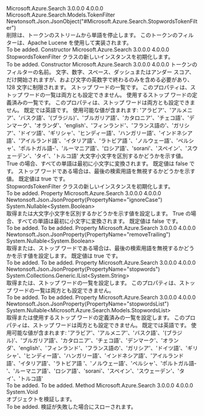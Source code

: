 <Type Name="StopwordsTokenFilter" FullName="Microsoft.Azure.Search.Models.StopwordsTokenFilter">
  <TypeSignature Language="C#" Value="public class StopwordsTokenFilter : Microsoft.Azure.Search.Models.TokenFilter" />
  <TypeSignature Language="ILAsm" Value=".class public auto ansi beforefieldinit StopwordsTokenFilter extends Microsoft.Azure.Search.Models.TokenFilter" />
  <TypeSignature Language="DocId" Value="T:Microsoft.Azure.Search.Models.StopwordsTokenFilter" />
  <TypeSignature Language="VB.NET" Value="Public Class StopwordsTokenFilter&#xA;Inherits TokenFilter" />
  <TypeSignature Language="F#" Value="type StopwordsTokenFilter = class&#xA;    inherit TokenFilter" />
  <AssemblyInfo>
    <AssemblyName>Microsoft.Azure.Search</AssemblyName>
    <AssemblyVersion>3.0.0.0</AssemblyVersion>
    <AssemblyVersion>4.0.0.0</AssemblyVersion>
  </AssemblyInfo>
  <Base>
    <BaseTypeName>Microsoft.Azure.Search.Models.TokenFilter</BaseTypeName>
  </Base>
  <Interfaces />
  <Attributes>
    <Attribute>
      <AttributeName>Newtonsoft.Json.JsonObject("#Microsoft.Azure.Search.StopwordsTokenFilter")</AttributeName>
    </Attribute>
  </Attributes>
  <Docs>
    <summary>
            削除は、トークンのストリームから単語を停止します。 このトークンのフィルターは、Apache Lucene を使用して実装されます。
            <see href="http://lucene.apache.org/core/4_10_3/analyzers-common/org/apache/lucene/analysis/core/StopFilter.html" /></summary>
    <remarks>To be added.</remarks>
  </Docs>
  <Members>
    <Member MemberName=".ctor">
      <MemberSignature Language="C#" Value="public StopwordsTokenFilter ();" />
      <MemberSignature Language="ILAsm" Value=".method public hidebysig specialname rtspecialname instance void .ctor() cil managed" />
      <MemberSignature Language="DocId" Value="M:Microsoft.Azure.Search.Models.StopwordsTokenFilter.#ctor" />
      <MemberSignature Language="VB.NET" Value="Public Sub New ()" />
      <MemberType>Constructor</MemberType>
      <AssemblyInfo>
        <AssemblyName>Microsoft.Azure.Search</AssemblyName>
        <AssemblyVersion>3.0.0.0</AssemblyVersion>
        <AssemblyVersion>4.0.0.0</AssemblyVersion>
      </AssemblyInfo>
      <Parameters />
      <Docs>
        <summary>
            StopwordsTokenFilter クラスの新しいインスタンスを初期化します。
            </summary>
        <remarks>To be added.</remarks>
      </Docs>
    </Member>
    <Member MemberName=".ctor">
      <MemberSignature Language="C#" Value="public StopwordsTokenFilter (string name, System.Collections.Generic.IList&lt;string&gt; stopwords = null, Nullable&lt;Microsoft.Azure.Search.Models.StopwordsList&gt; stopwordsList = null, Nullable&lt;bool&gt; ignoreCase = null, Nullable&lt;bool&gt; removeTrailingStopWords = null);" />
      <MemberSignature Language="ILAsm" Value=".method public hidebysig specialname rtspecialname instance void .ctor(string name, class System.Collections.Generic.IList`1&lt;string&gt; stopwords, valuetype System.Nullable`1&lt;valuetype Microsoft.Azure.Search.Models.StopwordsList&gt; stopwordsList, valuetype System.Nullable`1&lt;bool&gt; ignoreCase, valuetype System.Nullable`1&lt;bool&gt; removeTrailingStopWords) cil managed" />
      <MemberSignature Language="DocId" Value="M:Microsoft.Azure.Search.Models.StopwordsTokenFilter.#ctor(System.String,System.Collections.Generic.IList{System.String},System.Nullable{Microsoft.Azure.Search.Models.StopwordsList},System.Nullable{System.Boolean},System.Nullable{System.Boolean})" />
      <MemberSignature Language="VB.NET" Value="Public Sub New (name As String, Optional stopwords As IList(Of String) = null, Optional stopwordsList As Nullable(Of StopwordsList) = null, Optional ignoreCase As Nullable(Of Boolean) = null, Optional removeTrailingStopWords As Nullable(Of Boolean) = null)" />
      <MemberSignature Language="F#" Value="new Microsoft.Azure.Search.Models.StopwordsTokenFilter : string * System.Collections.Generic.IList&lt;string&gt; * Nullable&lt;Microsoft.Azure.Search.Models.StopwordsList&gt; * Nullable&lt;bool&gt; * Nullable&lt;bool&gt; -&gt; Microsoft.Azure.Search.Models.StopwordsTokenFilter" Usage="new Microsoft.Azure.Search.Models.StopwordsTokenFilter (name, stopwords, stopwordsList, ignoreCase, removeTrailingStopWords)" />
      <MemberType>Constructor</MemberType>
      <AssemblyInfo>
        <AssemblyName>Microsoft.Azure.Search</AssemblyName>
        <AssemblyVersion>3.0.0.0</AssemblyVersion>
        <AssemblyVersion>4.0.0.0</AssemblyVersion>
      </AssemblyInfo>
      <Parameters>
        <Parameter Name="name" Type="System.String" />
        <Parameter Name="stopwords" Type="System.Collections.Generic.IList&lt;System.String&gt;" />
        <Parameter Name="stopwordsList" Type="System.Nullable&lt;Microsoft.Azure.Search.Models.StopwordsList&gt;" />
        <Parameter Name="ignoreCase" Type="System.Nullable&lt;System.Boolean&gt;" />
        <Parameter Name="removeTrailingStopWords" Type="System.Nullable&lt;System.Boolean&gt;" />
      </Parameters>
      <Docs>
        <param name="name">トークンのフィルターの名前。 文字、数字、スペース、ダッシュまたはアンダー スコア、だけ開始されますが、および文字の英数字で終わるのみを含める必要があり、128 文字に制限されます。</param>
        <param name="stopwords">ストップ ワードの一覧です。 このプロパティは、ストップ ワードの一覧は両方とも設定できません。</param>
        <param name="stopwordsList">使用するストップ ワードの定義済みの一覧です。
            このプロパティは、ストップ ワードは両方とも設定できません。
            既定では英語です。 使用可能な値が含まれます: 'アラビア'、'アルメニア'、'バスク語'、'(ブラジル)'、'ブルガリア語'、'カタロニア'、'チェコ語'、'デンマーク'、'オランダ'、'english'、'フィンランド'、'フランス語の'、'ガリシア'、'ドイツ語'、'ギリシャ'、'ヒンディー語'、'ハンガリー語'、'インドネシア語'、'アイルランド語'、'イタリア語'、'ラトビア語 '、'ノルウェー語'、'ペルシャ'、'ポルトガル語-'、'ルーマニア語'、'ロシア語'、'sorani'、'スペイン'、'スウェーデン'、'タイ'、'トルコ語'</param>
        <param name="ignoreCase">大文字小文字を区別するかどうかを示す値。
            True の場合、すべての単語は最初に小文字に変換されます。 既定値は false です。</param>
        <param name="removeTrailingStopWords">ストップ ワードである場合は、最後の検索用語を無視するかどうかを示す値。 既定値は true です。</param>
        <summary>
            StopwordsTokenFilter クラスの新しいインスタンスを初期化します。
            </summary>
        <remarks>To be added.</remarks>
      </Docs>
    </Member>
    <Member MemberName="IgnoreCase">
      <MemberSignature Language="C#" Value="public Nullable&lt;bool&gt; IgnoreCase { get; set; }" />
      <MemberSignature Language="ILAsm" Value=".property instance valuetype System.Nullable`1&lt;bool&gt; IgnoreCase" />
      <MemberSignature Language="DocId" Value="P:Microsoft.Azure.Search.Models.StopwordsTokenFilter.IgnoreCase" />
      <MemberSignature Language="VB.NET" Value="Public Property IgnoreCase As Nullable(Of Boolean)" />
      <MemberSignature Language="F#" Value="member this.IgnoreCase : Nullable&lt;bool&gt; with get, set" Usage="Microsoft.Azure.Search.Models.StopwordsTokenFilter.IgnoreCase" />
      <MemberType>Property</MemberType>
      <AssemblyInfo>
        <AssemblyName>Microsoft.Azure.Search</AssemblyName>
        <AssemblyVersion>3.0.0.0</AssemblyVersion>
        <AssemblyVersion>4.0.0.0</AssemblyVersion>
      </AssemblyInfo>
      <Attributes>
        <Attribute>
          <AttributeName>Newtonsoft.Json.JsonProperty(PropertyName="ignoreCase")</AttributeName>
        </Attribute>
      </Attributes>
      <ReturnValue>
        <ReturnType>System.Nullable&lt;System.Boolean&gt;</ReturnType>
      </ReturnValue>
      <Docs>
        <summary>
            取得または大文字小文字を区別するかどうかを示す値を設定します。 True の場合、すべての単語は最初に小文字に変換されます。 既定値は false です。
            </summary>
        <value>To be added.</value>
        <remarks>To be added.</remarks>
      </Docs>
    </Member>
    <Member MemberName="RemoveTrailingStopWords">
      <MemberSignature Language="C#" Value="public Nullable&lt;bool&gt; RemoveTrailingStopWords { get; set; }" />
      <MemberSignature Language="ILAsm" Value=".property instance valuetype System.Nullable`1&lt;bool&gt; RemoveTrailingStopWords" />
      <MemberSignature Language="DocId" Value="P:Microsoft.Azure.Search.Models.StopwordsTokenFilter.RemoveTrailingStopWords" />
      <MemberSignature Language="VB.NET" Value="Public Property RemoveTrailingStopWords As Nullable(Of Boolean)" />
      <MemberSignature Language="F#" Value="member this.RemoveTrailingStopWords : Nullable&lt;bool&gt; with get, set" Usage="Microsoft.Azure.Search.Models.StopwordsTokenFilter.RemoveTrailingStopWords" />
      <MemberType>Property</MemberType>
      <AssemblyInfo>
        <AssemblyName>Microsoft.Azure.Search</AssemblyName>
        <AssemblyVersion>3.0.0.0</AssemblyVersion>
        <AssemblyVersion>4.0.0.0</AssemblyVersion>
      </AssemblyInfo>
      <Attributes>
        <Attribute>
          <AttributeName>Newtonsoft.Json.JsonProperty(PropertyName="removeTrailing")</AttributeName>
        </Attribute>
      </Attributes>
      <ReturnValue>
        <ReturnType>System.Nullable&lt;System.Boolean&gt;</ReturnType>
      </ReturnValue>
      <Docs>
        <summary>
            取得または、ストップ ワードである場合は、最後の検索用語を無視するかどうかを示す値を設定します。 既定値は true です。
            </summary>
        <value>To be added.</value>
        <remarks>To be added.</remarks>
      </Docs>
    </Member>
    <Member MemberName="Stopwords">
      <MemberSignature Language="C#" Value="public System.Collections.Generic.IList&lt;string&gt; Stopwords { get; set; }" />
      <MemberSignature Language="ILAsm" Value=".property instance class System.Collections.Generic.IList`1&lt;string&gt; Stopwords" />
      <MemberSignature Language="DocId" Value="P:Microsoft.Azure.Search.Models.StopwordsTokenFilter.Stopwords" />
      <MemberSignature Language="VB.NET" Value="Public Property Stopwords As IList(Of String)" />
      <MemberSignature Language="F#" Value="member this.Stopwords : System.Collections.Generic.IList&lt;string&gt; with get, set" Usage="Microsoft.Azure.Search.Models.StopwordsTokenFilter.Stopwords" />
      <MemberType>Property</MemberType>
      <AssemblyInfo>
        <AssemblyName>Microsoft.Azure.Search</AssemblyName>
        <AssemblyVersion>3.0.0.0</AssemblyVersion>
        <AssemblyVersion>4.0.0.0</AssemblyVersion>
      </AssemblyInfo>
      <Attributes>
        <Attribute>
          <AttributeName>Newtonsoft.Json.JsonProperty(PropertyName="stopwords")</AttributeName>
        </Attribute>
      </Attributes>
      <ReturnValue>
        <ReturnType>System.Collections.Generic.IList&lt;System.String&gt;</ReturnType>
      </ReturnValue>
      <Docs>
        <summary>
            取得または、ストップ ワードの一覧を設定します。 このプロパティは、ストップ ワードの一覧は両方とも設定できません。
            </summary>
        <value>To be added.</value>
        <remarks>To be added.</remarks>
      </Docs>
    </Member>
    <Member MemberName="StopwordsList">
      <MemberSignature Language="C#" Value="public Nullable&lt;Microsoft.Azure.Search.Models.StopwordsList&gt; StopwordsList { get; set; }" />
      <MemberSignature Language="ILAsm" Value=".property instance valuetype System.Nullable`1&lt;valuetype Microsoft.Azure.Search.Models.StopwordsList&gt; StopwordsList" />
      <MemberSignature Language="DocId" Value="P:Microsoft.Azure.Search.Models.StopwordsTokenFilter.StopwordsList" />
      <MemberSignature Language="VB.NET" Value="Public Property StopwordsList As Nullable(Of StopwordsList)" />
      <MemberSignature Language="F#" Value="member this.StopwordsList : Nullable&lt;Microsoft.Azure.Search.Models.StopwordsList&gt; with get, set" Usage="Microsoft.Azure.Search.Models.StopwordsTokenFilter.StopwordsList" />
      <MemberType>Property</MemberType>
      <AssemblyInfo>
        <AssemblyName>Microsoft.Azure.Search</AssemblyName>
        <AssemblyVersion>3.0.0.0</AssemblyVersion>
        <AssemblyVersion>4.0.0.0</AssemblyVersion>
      </AssemblyInfo>
      <Attributes>
        <Attribute>
          <AttributeName>Newtonsoft.Json.JsonProperty(PropertyName="stopwordsList")</AttributeName>
        </Attribute>
      </Attributes>
      <ReturnValue>
        <ReturnType>System.Nullable&lt;Microsoft.Azure.Search.Models.StopwordsList&gt;</ReturnType>
      </ReturnValue>
      <Docs>
        <summary>
            取得または使用するストップ ワードの定義済みの一覧を設定します。 このプロパティは、ストップ ワードは両方とも設定できません。 既定では英語です。
            使用可能な値が含まれます: 'アラビア'、'アルメニア'、'バスク語'、'(ブラジル)'、'ブルガリア語'、'カタロニア'、'チェコ語'、'デンマーク'、'オランダ'、'english'、'フィンランド'、'フランス語の'、'ガリシア'、'ドイツ語'、'ギリシャ'、'ヒンディー語'、'ハンガリー語'、'インドネシア語'、'アイルランド語'、'イタリア語'、'ラトビア語 '、'ノルウェー語'、'ペルシャ'、'ポルトガル語-'、'ルーマニア語'、'ロシア語'、'sorani'、'スペイン'、'スウェーデン'、'タイ'、'トルコ語'
            </summary>
        <value>To be added.</value>
        <remarks>To be added.</remarks>
      </Docs>
    </Member>
    <Member MemberName="Validate">
      <MemberSignature Language="C#" Value="public override void Validate ();" />
      <MemberSignature Language="ILAsm" Value=".method public hidebysig virtual instance void Validate() cil managed" />
      <MemberSignature Language="DocId" Value="M:Microsoft.Azure.Search.Models.StopwordsTokenFilter.Validate" />
      <MemberSignature Language="VB.NET" Value="Public Overrides Sub Validate ()" />
      <MemberSignature Language="F#" Value="override this.Validate : unit -&gt; unit" Usage="stopwordsTokenFilter.Validate " />
      <MemberType>Method</MemberType>
      <AssemblyInfo>
        <AssemblyName>Microsoft.Azure.Search</AssemblyName>
        <AssemblyVersion>3.0.0.0</AssemblyVersion>
        <AssemblyVersion>4.0.0.0</AssemblyVersion>
      </AssemblyInfo>
      <ReturnValue>
        <ReturnType>System.Void</ReturnType>
      </ReturnValue>
      <Parameters />
      <Docs>
        <summary>
            オブジェクトを検証します。
            </summary>
        <remarks>To be added.</remarks>
        <exception cref="T:Microsoft.Rest.ValidationException">
            検証が失敗した場合にスローされます。
            </exception>
      </Docs>
    </Member>
  </Members>
</Type>